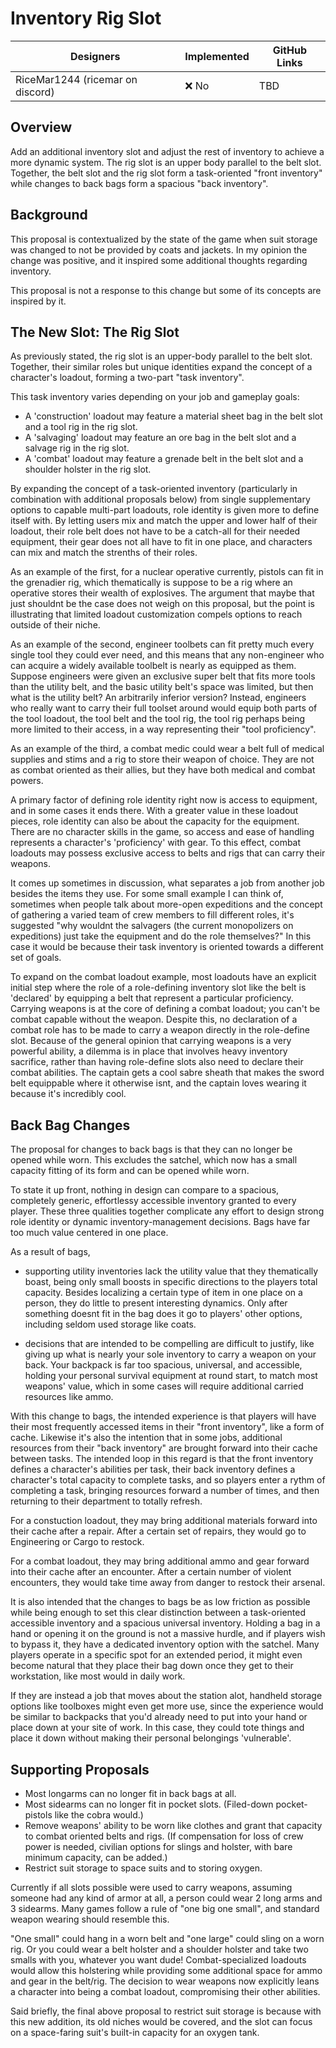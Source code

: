 # Inventory Rig Slot

| Designers | Implemented | GitHub Links |
|---|---|---|
| RiceMar1244 (ricemar on discord) | :x: No | TBD |

## Overview

Add an additional inventory slot and adjust the rest of inventory to achieve a more dynamic system. The rig slot is an upper body parallel to the belt slot. Together, the belt slot and the rig slot form a task-oriented "front inventory" while changes to back bags form a spacious "back inventory".

## Background

This proposal is contextualized by the state of the game when suit storage was changed to not be provided by coats and jackets. In my opinion the change was positive, and it inspired some additional thoughts regarding inventory.

This proposal is not a response to this change but some of its concepts are inspired by it.

## The New Slot: The Rig Slot
As previously stated, the rig slot is an upper-body parallel to the belt slot. Together, their similar roles but unique identities expand the concept of a character's loadout, forming a two-part "task inventory".

This task inventory varies depending on your job and gameplay goals:
- A 'construction' loadout may feature a material sheet bag in the belt slot and a tool rig in the rig slot.
- A 'salvaging' loadout may feature an ore bag in the belt slot and a salvage rig in the rig slot.
- A 'combat' loadout may feature a grenade belt in the belt slot and a shoulder holster in the rig slot.

By expanding the concept of a task-oriented inventory (particularly in combination with additional proposals below) from single supplementary options to capable multi-part loadouts, role identity is given more to define itself with. By letting users mix and match the upper and lower half of their loadout, their role belt does not have to be a catch-all for their needed equipment, their gear does not all have to fit in one place, and characters can mix and match the strenths of their roles.

As an example of the first, for a nuclear operative currently, pistols can fit in the grenadier rig, which thematically is suppose to be a rig where an operative stores their wealth of explosives. The argument that maybe that just shouldnt be the case does not weigh on this proposal, but the point is illustrating that limited loadout customization compels options to reach outside of their niche.

As an example of the second, engineer toolbets can fit pretty much every single tool they could ever need, and this means that any non-engineer who can acquire a widely available toolbelt is nearly as equipped as them. Suppose engineers were given an exclusive super belt that fits more tools than the utility belt, and the basic utility belt's space was limited, but then what is the utility belt? An arbitrarily inferior version? Instead, engineers who really want to carry their full toolset around would equip both parts of the tool loadout, the tool belt and the tool rig, the tool rig perhaps being more limited to their access, in a way representing their "tool proficiency".

As an example of the third, a combat medic could wear a belt full of medical supplies and stims and a rig to store their weapon of choice. They are not as combat oriented as their allies, but they have both medical and combat powers.

A primary factor of defining role identity right now is access to equipment, and in some cases it ends there. With a greater value in these loadout pieces, role identity can also be about the capacity for the equipment. There are no character skills in the game, so access and ease of handling represents a character's 'proficiency' with gear. To this effect, combat loadouts may possess exclusive access to belts and rigs that can carry their weapons.

It comes up sometimes in discussion, what separates a job from another job besides the items they use. For some small example I can think of, sometimes when people talk about more-open expeditions and the concept of gathering a varied team of crew members to fill different roles, it's suggested "why wouldnt the salvagers (the current monopolizers on expeditions) just take the equipment and do the role themselves?" In this case it would be because their task inventory is oriented towards a different set of goals.

To expand on the combat loadout example, most loadouts have an explicit initial step where the role of a role-defining inventory slot like the belt is 'declared' by equipping a belt that represent a particular proficiency. Carrying weapons is at the core of defining a combat loadout; you can't be combat capable without the weapon. Despite this, no declaration of a combat role has to be made to carry a weapon directly in the role-define slot. Because of the general opinion that carrying weapons is a very powerful ability, a dilemma is in place that involves heavy inventory sacrifice, rather than having role-define slots also need to declare their combat abilities. The captain gets a cool sabre sheath that makes the sword belt equippable where it otherwise isnt, and the captain loves wearing it because it's incredibly cool.

## Back Bag Changes

The proposal for changes to back bags is that they can no longer be opened while worn. This excludes the satchel, which now has a small capacity fitting of its form and can be opened while worn.

To state it up front, nothing in design can compare to a spacious, completely generic, effortlessy accessible inventory granted to every player. These three qualities together complicate any effort to design strong role identity or dynamic inventory-management decisions. Bags have far too much value centered in one place. 

As a result of bags,

- supporting utility inventories lack the utility value that they thematically boast, being only small boosts in specific directions to the players total capacity. Besides localizing a certain type of item in one place on a person, they do little to present interesting dynamics. Only after something doesnt fit in the bag does it go to players' other options, including seldom used storage like coats.

- decisions that are intended to be compelling are difficult to justify, like giving up what is nearly your sole inventory to carry a weapon on your back. Your backpack is far too spacious, universal, and accessible, holding your personal survival equipment at round start, to match most weapons' value, which in some cases will require additional carried resources like ammo.

With this change to bags, the intended experience is that players will have their most frequently accessed items in their "front inventory", like a form of cache. Likewise it's also the intention that in some jobs, additional resources from their "back inventory" are brought forward into their cache between tasks. The intended loop in this regard is that the front inventory defines a character's abilities per task, their back inventory defines a character's total capacity to complete tasks, and so players enter a rythm of completing a task, bringing resources forward a number of times, and then returning to their department to totally refresh.

For a constuction loadout, they may bring additional materials forward into their cache after a repair. After a certain set of repairs, they would go to Engineering or Cargo to restock.

For a combat loadout, they may bring additional ammo and gear forward into their cache after an encounter. After a certain number of violent encounters, they would take time away from danger to restock their arsenal.

It is also intended that the changes to bags be as low friction as possible while being enough to set this clear distinction between a task-oriented accessible inventory and a spacious universal inventory. Holding a bag in a hand or opening it on the ground is not a massive hurdle, and if players wish to bypass it, they have a dedicated inventory option with the satchel. Many players operate in a specific spot for an extended period, it might even become natural that they place their bag down once they get to their workstation, like most would in daily work. 

If they are instead a job that moves about the station alot, handheld storage options like toolboxes might even get more use, since the experience would be similar to backpacks that you'd already need to put into your hand or place down at your site of work. In this
case, they could tote things and place it down without making their personal belongings 'vulnerable'.

## Supporting Proposals

- Most longarms can no longer fit in back bags at all.
- Most sidearms can no longer fit in pocket slots. (Filed-down pocket-pistols like the cobra would.)
- Remove weapons' ability to be worn like clothes and grant that capacity to combat oriented belts and rigs. (If compensation for loss of crew power is needed, civilian options for slings and holster, with bare minimum capacity, can be added.)
- Restrict suit storage to space suits and to storing oxygen.

Currently if all slots possible were used to carry weapons, assuming someone had any kind of armor at all, a person could wear 2 long arms and 3 sidearms. Many games follow a rule of "one big one small", and standard weapon wearing should resemble this.

"One small" could hang in a worn belt and "one large" could sling on a worn rig. Or you could wear a belt holster and a shoulder holster and take two smalls with you, whatever you want dude! Combat-specialized loadouts would allow this holstering while providing some additional space for ammo and gear in the belt/rig. The decision to wear weapons now explicitly leans a character into being a combat loadout, compromising their other abilities.

Said briefly, the final above proposal to restrict suit storage is because with this new addition, its old niches would be covered, and the slot can focus on a space-faring suit's built-in capacity for an oxygen tank.
